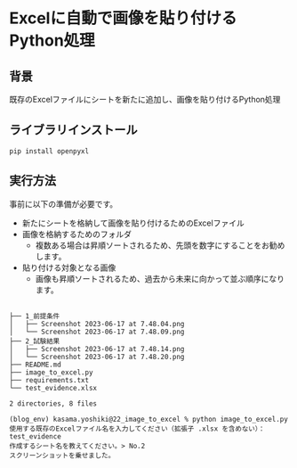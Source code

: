 # Excelに自動で画像を貼り付けるPython処理

## 背景

既存のExcelファイルにシートを新たに追加し、画像を貼り付けるPython処理


## ライブラリインストール

```text
pip install openpyxl
```

## 実行方法

事前に以下の準備が必要です。

- 新たにシートを格納して画像を貼り付けるためのExcelファイル
- 画像を格納するためのフォルダ
  - 複数ある場合は昇順ソートされるため、先頭を数字にすることをお勧めします。
- 貼り付ける対象となる画像
  - 画像も昇順ソートされるため、過去から未来に向かって並ぶ順序になります。


```text

├── 1_前提条件
│   ├── Screenshot 2023-06-17 at 7.48.04.png
│   └── Screenshot 2023-06-17 at 7.48.09.png
├── 2_試験結果
│   ├── Screenshot 2023-06-17 at 7.48.14.png
│   └── Screenshot 2023-06-17 at 7.48.20.png
├── README.md
├── image_to_excel.py
├── requirements.txt
└── test_evidence.xlsx

2 directories, 8 files
```

```text
(blog_env) kasama.yoshiki@22_image_to_excel % python image_to_excel.py
使用する既存のExcelファイル名を入力してください（拡張子 .xlsx を含めない）： test_evidence
作成するシート名を教えてください。> No.2
スクリーンショットを乗せました。
```